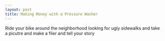 ```yaml
---
layout: post
title: Making Money with a Pressure Washer
---
```

Ride your bike around the neighborhood looking for ugly sidewalks and take a picutre and make a flier and tell your story

